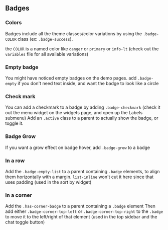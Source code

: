 ## Badges

### Colors

Badges include all the theme classes/color variations by using the `.badge-COLOR` class (ex: `.badge-success`).

the `COLOR` is a named color like `danger` or `primary` or `info-lt` (check out the `variables` file for all available variations)

### Empty badge

You might have noticed empty badges on the demo pages. add `.badge-empty` if you don't need text inside, and want the badge to look like a circle

### Check mark

You can add a checkmark to a badge by adding `.badge-checkmark` (check it out the menu widget on the widgets page, and open up the Labels submenu)
Add an `.active` class to a parent to actually show the badge, or toggle it.

### Badge Grow

If you want a grow effect on badge hover, add `.badge-grow` to a badge

### In a row

Add the `.badge-empty-list` to a parent containing `.badge` elements, to align them horizontally with a margin. `list-inline` won't cut it here since that uses padding (used in the sort by widget)

### In a corner

Add the `.has-corner-badge` to a parent containing a `.badge` element 
Then add either `.badge-corner-top-left` or `.badge-corner-top-right` to the `.badge` to move it to the left/right of that element (used in the top sidebar and the chat toggle button)





